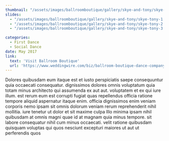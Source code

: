 ```yaml
---
thumbnail: "/assets/images/ballroomboutique/gallery/skye-and-tony/skye-tony-thumb.jpg"
slides:
  - "/assets/images/ballroomboutique/gallery/skye-and-tony/skye-tony-1.jpg"
  - "/assets/images/ballroomboutique/gallery/skye-and-tony/skye-tony-2.jpg"
  - "/assets/images/ballroomboutique/gallery/skye-and-tony/skye-tony-3.jpg"

categories:
  - First Dance
  - Social Dance
date: May 2017
link:
  text: 'Visit Ballroom Boutique'
  url: 'https://www.weddingwire.com/biz/ballroom-boutique-dance-company-new-york/b6ae3fcf70f16291.html'
---
```


Dolores quibusdam eum itaque est et iusto perspiciatis saepe consequuntur quia occaecati consequatur. dignissimos dolores omnis voluptatum quia totam minus architecto qui assumenda ex aut aut. voluptatem et ex qui iure illum. est rerum eum est corrupti fugiat quas repellendus officia ratione tempore aliquid aspernatur itaque enim. officia dignissimos enim veniam corporis nemo ipsam sit omnis dolorum veniam rerum reprehenderit nihil mollitia. iure tenetur ut dolor et sit maxime culpa Illo minima ipsam nihil quibusdam at omnis magni quae id at magnam quia minus tempore. sit labore consequatur nihil cum minus occaecati. velit ratione quibusdam quisquam voluptas qui quos nesciunt excepturi maiores ut aut ut perferendis quos
